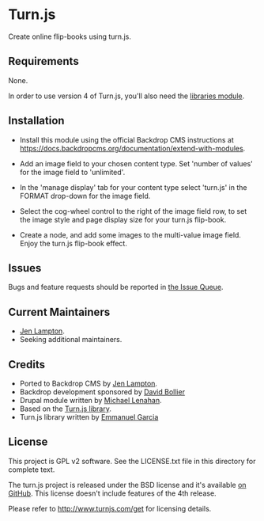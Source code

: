 Turn.js
=======

Create online flip-books using turn.js.

Requirements <!-- Do not include this section if there are no requirements. -->
------------

None.

In order to use version 4 of Turn.js, you'll also need the [libraries module](https://backdropcms.org/project/libraries).


Installation <!-- This section is required. -->
------------

- Install this module using the official Backdrop CMS instructions at
  https://docs.backdropcms.org/documentation/extend-with-modules.

- Add an image field to your chosen content type. Set 'number of values' for
  the image field to 'unlimited'.

- In the 'manage display' tab for your content type select 'turn.js' in the
  FORMAT drop-down for the image field.

- Select the cog-wheel control to the right of the image field row, to set the
  image style and page display size for your turn.js flip-book.

- Create a node, and add some images to the multi-value image field. Enjoy the
  turn.js flip-book effect.


Issues <!-- This section is required. -->
------

Bugs and feature requests should be reported in [the Issue Queue](https://github.com/backdrop-contrib/turnjs/issues).

Current Maintainers <!-- This section is required. -->
-------------------

- [Jen Lampton](https://github.com/jenlampton).
- Seeking additional maintainers.

Credits <!-- This section is required. -->
-------

- Ported to Backdrop CMS by [Jen Lampton](https://github.com/jenlampton).
- Backdrop development sponsored by [David Bollier](https://bollier.org)
- Drupal module written by [Michael Lenahan](https://www.drupal.org/u/michaellenahan).
- Based on the [Turn.js library](http://www.turnjs.com).
- Turn.js library written by [Emmanuel Garcia](https://github.com/blasten)

License <!-- This section is required. -->
-------

This project is GPL v2 software.
See the LICENSE.txt file in this directory for complete text.

The turn.js project is released under the BSD license and it's available [on GitHub](https://github.com/blasten/turn.js).
This license doesn't include features of the 4th release.

Please refer to http://www.turnjs.com/get for licensing details.

